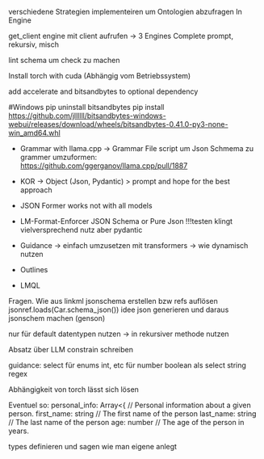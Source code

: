verschiedene Strategien implementeiren um Ontologien abzufragen
In Engine

get_client
engine mit client aufrufen -> 3 Engines Complete prompt, rekursiv, misch



lint schema um check zu machen

Install torch with cuda (Abhängig vom Betriebssystem)

add accelerate and bitsandbytes to optional dependency

#Windows
pip uninstall bitsandbytes
pip install https://github.com/jllllll/bitsandbytes-windows-webui/releases/download/wheels/bitsandbytes-0.41.0-py3-none-win_amd64.whl



- Grammar with llama.cpp -> Grammar File script um Json Schmema zu grammer umzuformen: https://github.com/ggerganov/llama.cpp/pull/1887
- KOR -> Object (Json, Pydantic) > prompt and hope for the best approach
- JSON Former works not with all models

- LM-Format-Enforcer JSON Schema or Pure Json !!!testen klingt vielversprechend nutz aber pydantic

- Guidance -> einfach umzusetzen mit transformers -> wie dynamisch nutzen
- Outlines

- LMQL


Fragen. Wie aus linkml jsonschema erstellen bzw refs auflösen jsonref.loads(Car.schema_json())
idee json generieren und daraus jsonschem machen (genson)


nur für default datentypen nutzen -> in rekursiver methode nutzen


Absatz über LLM constrain schreiben


guidance: select für enums
int, etc für number
boolean als select
string regex

Abhängigkeit von torch lässt sich lösen


Eventuel so:
personal_info: Array<{ // Personal information about a given person.
 first_name: string // The first name of the person
 last_name: string // The last name of the person
 age: number // The age of the person in years.




 types definieren und sagen wie man eigene anlegt

